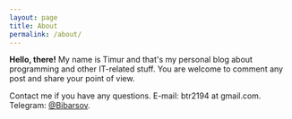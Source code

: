 ```yaml
---
layout: page
title: About
permalink: /about/
---
```

**Hello, there!** 
My name is Timur and that's my personal blog about programming and other IT-related stuff.
You are welcome to comment any post and share your point of view.

Contact me if you have any questions.
E-mail: btr2194 at gmail.com.
Telegram: [@Bibarsov](https://t.me/bibarsov).
